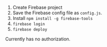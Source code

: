 1. Create Firebase project
2. Save the Firebase config file as `config.js`.
3. Install `npm install -g firebase-tools`
4. `firebase login`
5. `firebase deploy`

Currently has no authorization.
